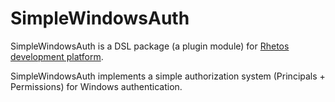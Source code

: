SimpleWindowsAuth
=================

SimpleWindowsAuth is a DSL package (a plugin module) for [Rhetos development platform](https://github.com/Rhetos/Rhetos).

SimpleWindowsAuth implements a simple authorization system (Principals + Permissions) for Windows authentication. 
